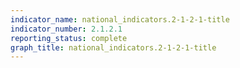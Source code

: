 ```yaml
---
indicator_name: national_indicators.2-1-2-1-title
indicator_number: 2.1.2.1
reporting_status: complete
graph_title: national_indicators.2-1-2-1-title
---
```

